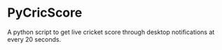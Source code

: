 # PyCricScore
A python script to get live cricket score through desktop notifications at every 20 seconds.
